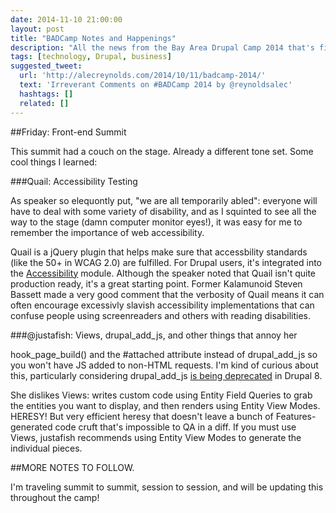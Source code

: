 ```yaml
---
date: 2014-11-10 21:00:00
layout: post
title: "BADCamp Notes and Happenings"
description: "All the news from the Bay Area Drupal Camp 2014 that's fit to print."
tags: [technology, Drupal, business]
suggested_tweet:
  url: 'http://alecreynolds.com/2014/10/11/badcamp-2014/'
  text: 'Irreverant Comments on #BADCamp 2014 by @reynoldsalec'
  hashtags: []
  related: []
---
```


##Friday: Front-end Summit

This summit had a couch on the stage. Already a different tone set. Some cool things I learned:

###<a name="quail">Quail: Accessibility Testing</a>

As speaker so elequontly put, "we are all temporarily abled": everyone will have to deal with some variety of disability, and as I squinted to see all the way to the stage (damn computer monitor eyes!), it was easy for me to remember the importance of web accessibility.

Quail is a jQuery plugin that helps make sure that accessbility standards (like the 50+ in WCAG 2.0) are fulfilled. For Drupal users, it's integrated into the [Accessibility](https://www.drupal.org/project/accessibility) module. Although the speaker noted that Quail isn't quite production ready, it's a great starting point. Former Kalamunoid Steven Bassett made a very good comment that the verbosity of Quail means it can often encourage excessivly slavish accessibility implementations that can confuse people using screenreaders and others with reading disabilities.

###<a name="justafish">@justafish: Views, drupal_add_js, and other things that annoy her</a>

hook_page_build() and the #attached attribute instead of drupal_add_js so you won't have JS added to non-HTML requests. I'm kind of curious about this, particularly considering drupal_add_js [is being deprecated](https://api.drupal.org/api/drupal/core%21includes%21common.inc/function/_drupal_add_js/8) in Drupal 8.

She dislikes Views: writes custom code using Entity Field Queries to grab the entities you want to display, and then renders using Entity View Modes. HERESY! But very efficient heresy that doesn't leave a bunch of Features-generated code cruft that's impossible to QA in a diff. If you must use Views, justafish recommends using Entity View Modes to generate the individual pieces.

##MORE NOTES TO FOLLOW.

I'm traveling summit to summit, session to session, and will be updating this throughout the camp!